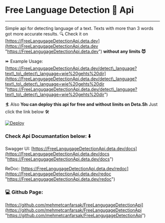 # Free Language Detection 💬 Api
- - -
Simple api for detecting language of a text. Texts with more than 3 words got more accurate results.
🔍 Check it on [https://FreeLangugageDetectionApi.deta.dev](https://FreeLangugageDetectionApi.deta.dev "https://FreeLangugageDetectionApi.deta.dev")  **without any limits 😈**

⏩ Example Usage:  [https://FreeLangugageDetectionApi.deta.dev/detect\_language?text\_to\_detect\_language=wie%20gehts%20dir](https://FreeLangugageDetectionApi.deta.dev/detect\_language?text\_to\_detect\_language=wie%20gehts%20dir "https://FreeLangugageDetectionApi.deta.dev/detect\_language?text\_to\_detect\_language=wie%20gehts%20dir")

🏄 Also **You can deploy this api for free and without limits on Deta.Sh** Just click the link below 🛠️

[![Deploy](https://button.deta.dev/1/svg)](https://go.deta.dev/deploy?repo=https://github.com/mehmetcanfarsak/FreeLangugageDetectionApi)

### Check Api Documantation below: ⬇️
Swagger UI:  [https://FreeLangugageDetectionApi.deta.dev/docs](https://FreeLangugageDetectionApi.deta.dev/docs "https://FreeLangugageDetectionApi.deta.dev/docs")

ReDoc: [https://FreeLangugageDetectionApi.deta.dev/redoc](https://FreeLangugageDetectionApi.deta.dev/redoc "https://FreeLangugageDetectionApi.deta.dev/redoc")

### 💻 Github Page: 

[https://github.com/mehmetcanfarsak/FreeLangugageDetectionApi](https://github.com/mehmetcanfarsak/FreeLangugageDetectionApi "https://github.com/mehmetcanfarsak/FreeLangugageDetectionApi")